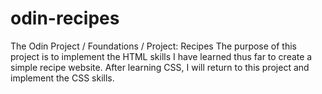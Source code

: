 # odin-recipes
The Odin Project / Foundations / Project: Recipes
The purpose of this project is to implement the HTML skills I have learned thus far to create a simple recipe website. 
After learning CSS, I will return to this project and implement the CSS skills. 